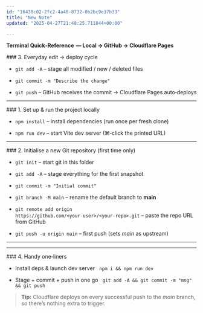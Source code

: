 ```yaml
---
id: "16430c02-2fc2-4a48-8732-0b2bc9e37b33"
title: "New Note"
updated: "2025-04-27T21:48:25.711844+00:00"

---
```

<p><strong>Terminal Quick‑Reference &nbsp;—&nbsp;Local&nbsp;→&nbsp;GitHub&nbsp;→&nbsp;Cloudflare&nbsp;Pages</strong></p><p>###&nbsp;3.&nbsp;Everyday&nbsp;edit&nbsp;→&nbsp;deploy&nbsp;cycle</p><ul><li><p><code>git add -A</code>&nbsp;– stage all modified / new / deleted files</p></li><li><p><code>git commit -m "Describe the change"</code></p></li><li><p><code>git push</code>&nbsp;– GitHub receives the commit → Cloudflare Pages auto‑deploys</p></li></ul><hr><p>###&nbsp;1.&nbsp;Set&nbsp;up&nbsp;&amp;&nbsp;run&nbsp;the&nbsp;project&nbsp;locally</p><ul><li><p><code>npm install</code>&nbsp;– install dependencies (run once per fresh clone)</p></li><li><p><code>npm run dev</code>&nbsp;– start Vite dev server (⌘‑click the printed URL)</p></li></ul><hr><p>###&nbsp;2.&nbsp;Initialise&nbsp;a&nbsp;new&nbsp;Git&nbsp;repository&nbsp;(first time only)</p><ul><li><p><code>git init</code>&nbsp;– start git in this folder</p></li><li><p><code>git add -A</code>&nbsp;– stage everything for the first snapshot</p></li><li><p><code>git commit -m "Initial commit"</code></p></li><li><p><code>git branch -M main</code>&nbsp;– rename the default branch to <strong>main</strong></p></li><li><p><code>git remote add origin https://github.com/&lt;your‑user&gt;/&lt;your‑repo&gt;.git</code>&nbsp;– paste the repo URL from GitHub</p></li><li><p><code>git push -u origin main</code>&nbsp;– first push (sets <em>main</em> as upstream)</p></li></ul><hr><p></p><hr><p>###&nbsp;4.&nbsp;Handy&nbsp;one‑liners</p><ul><li><p>Install deps &amp; launch dev server&nbsp;&nbsp;&nbsp;<code>npm i &amp;&amp; npm run dev</code></p></li><li><p>Stage&nbsp;+&nbsp;commit&nbsp;+&nbsp;push in one go&nbsp;&nbsp;&nbsp;<code>git add -A &amp;&amp; git commit -m "msg" &amp;&amp; git push</code></p></li></ul><blockquote><p><strong>Tip:</strong> Cloudflare deploys on every successful push to the <em>main</em> branch, so there’s nothing extra to trigger.</p></blockquote><p></p>